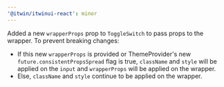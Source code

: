 ```yaml
---
'@itwin/itwinui-react': minor
---
```


Added a new `wrapperProps` prop to `ToggleSwitch` to pass props to the wrapper. To prevent breaking changes:
- If this new `wrapperProps` is provided or ThemeProvider's new `future.consistentPropsSpread` flag is true, `className` and `style` will be applied on the `input` and `wrapperProps` will be applied on the wrapper.
- Else, `className` and `style` continue to be applied on the wrapper.
